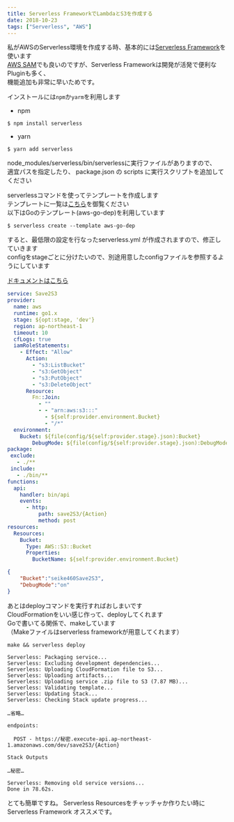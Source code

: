 ```yaml
---
title: Serverless FrameworkでLambdaとS3を作成する
date: 2018-10-23
tags: ["Serverless", "AWS"]
---
```


私がAWSのServerless環境を作成する時、基本的には[Serverless Framework](https://serverless.com/)を使います  
[AWS SAM](https://github.com/awslabs/serverless-application-model)でも良いのですが、Serverless Frameworkは開発が活発で便利なPluginも多く、  
機能追加も非常に早いためです。

インストールには`npm`か`yarm`を利用します

- npm
```
$ npm install serverless
```

- yarn
```
$ yarn add serverless
```

node_modules/serverless/bin/serverlessに実行ファイルがありますので、  
適宜パスを指定したり、 package.json の scripts に実行スクリプトを追加してください

serverlessコマンドを使ってテンプレートを作成します  
テンプレートに一覧は[こちら](https://github.com/serverless/serverless/tree/master/lib/plugins/create/templates)を御覧ください  
以下はGoのテンプレート(aws-go-dep)を利用しています  

```
$ serverless create --template aws-go-dep
```

すると、最低限の設定を行なったserverless.yml が作成されますので、修正していきます  
configをstageごとに分けたいので、別途用意したconfigファイルを参照するようにしています

[ドキュメントはこちら](https://serverless.com/framework/docs/providers/aws/guide/services/)

```yml:title=serverless.yml
service: Save2S3
provider:
  name: aws
  runtime: go1.x
  stage: ${opt:stage, 'dev'}
  region: ap-northeast-1
  timeout: 10
  cfLogs: true
  iamRoleStatements:
    - Effect: "Allow"
      Action:
        - "s3:ListBucket"
        - "s3:GetObject"
        - "s3:PutObject"
        - "s3:DeleteObject"
      Resource:
        Fn::Join:
          - ""
          - - "arn:aws:s3:::"
            - ${self:provider.environment.Bucket}
            - "/*"
  environment:
    Bucket: ${file(config/${self:provider.stage}.json):Bucket}
        DebugMode: ${file(config/${self:provider.stage}.json):DebugMode}
package:
 exclude:
   - ./**
 include:
   - ./bin/**
functions:
  api:
    handler: bin/api
    events:
      - http:
          path: save2S3/{Action}
          method: post
resources:
  Resources:
    Bucket:
      Type: AWS::S3::Bucket
      Properties:
        BucketName: ${self:provider.environment.Bucket}
```

```json:title=config/dev.json
{
    "Bucket":"seike460Save2S3",
    "DebugMode":"on"
}
```

あとはdeployコマンドを実行すればおしまいです  
CloudFormationをいい感じ作って、deployしてくれます  
Goで書いてる関係で、makeしています  
（Makeファイルはserverless frameworkが用意してくれます）

```
make && serverless deploy

Serverless: Packaging service...
Serverless: Excluding development dependencies...
Serverless: Uploading CloudFormation file to S3...
Serverless: Uploading artifacts...
Serverless: Uploading service .zip file to S3 (7.87 MB)...
Serverless: Validating template...
Serverless: Updating Stack...
Serverless: Checking Stack update progress...

…省略…

endpoints:

  POST - https://秘密.execute-api.ap-northeast-1.amazonaws.com/dev/save2S3/{Action}

Stack Outputs

…秘密…

Serverless: Removing old service versions...
Done in 78.62s.

```

とても簡単ですね。
Serverless Resourcesをチャッチャか作りたい時に Serverless Framework オススメです。
